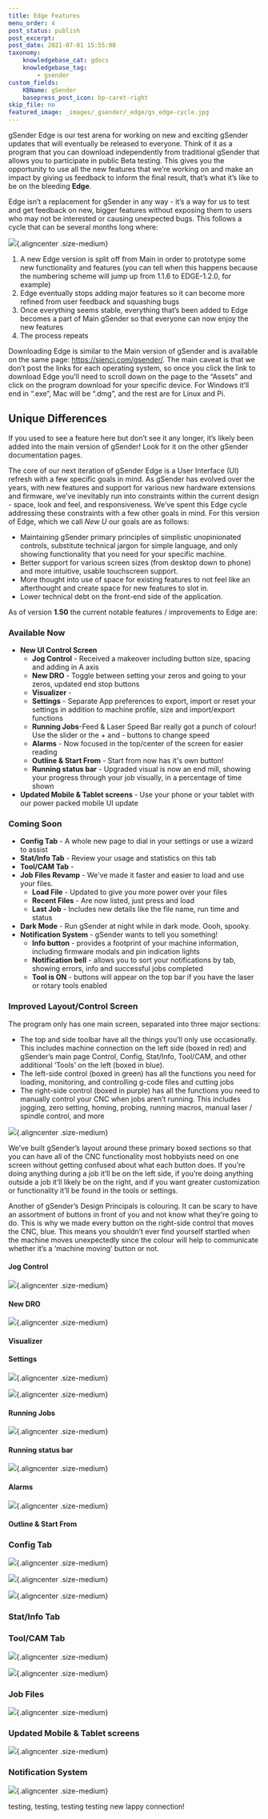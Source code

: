 ```yaml
---
title: Edge Features
menu_order: 4
post_status: publish
post_excerpt: 
post_date: 2021-07-01 15:55:00
taxonomy:
    knowledgebase_cat: gdocs
    knowledgebase_tag:
        - gsender
custom_fields:
    KBName: gSender
    basepress_post_icon: bp-caret-right
skip_file: no
featured_image: _images/_gsender/_edge/gs_edge-cycle.jpg
---
```


gSender Edge is our test arena for working on new and exciting gSender updates that will eventually be released to everyone. Think of it as a program that you can download independently from traditional gSender that allows you to participate in public Beta testing. This gives you the opportunity to use all the new features that we’re working on and make an impact by giving us feedback to inform the final result, that’s what it’s like to be on the bleeding **Edge**.

Edge isn’t a replacement for gSender in any way - it’s a way for us to test and get feedback on new, bigger features without exposing them to users who may not be interested or causing unexpected bugs. This follows a cycle that can be several months long where:

![](/_images/_gsender/_edge/gs_edge-cycle.jpg){.aligncenter .size-medium}

1. A new Edge version is split off from Main in order to prototype some new functionality and features (you can tell when this happens because the numbering scheme will jump up from 1.1.6 to EDGE-1.2.0, for example)
1. Edge eventually stops adding major features so it can become more refined from user feedback and squashing bugs
1. Once everything seems stable, everything that’s been added to Edge becomes a part of Main gSender so that everyone can now enjoy the new features
1. The process repeats

Downloading Edge is similar to the Main version of gSender and is available on the same page: <a href="https://sienci.com/gSender/" target="_blank" rel="noopener">https://sienci.com/gsender/</a>. The main caveat is that we don’t post the links for each operating system, so once you click the link to download Edge you’ll need to scroll down on the page to the “Assets” and click on the program download for your specific device. For Windows it’ll end in “.exe”, Mac will be “.dmg”, and the rest are for Linux and Pi.

## Unique Differences

If you used to see a feature here but don’t see it any longer, it’s likely been added into the main version of gSender! Look for it on the other gSender documentation pages.

The core of our next iteration of gSender Edge is a User Interface (UI) refresh with a few specific goals in mind. As gSender has evolved over the years, with new features and support for various new hardware extensions and firmware, we’ve inevitably run into constraints within the current design - space, look and feel, and responsiveness. We’ve spent this Edge cycle addressing these constraints with a few other goals in mind. For this version of Edge, which we call *New U* our goals are as follows:

- Maintaining gSender primary principles of simplistic unopinionated controls, substitute technical jargon for simple language, and only showing functionality that you need for your specific machine.
- Better support for various screen sizes (from desktop down to phone) and more intuitive, usable touchscreen support.
- More thought into use of space for existing features to not feel like an afterthought and create space for new features to slot in.
- Lower technical debt on the front-end side of the application.

As of version **1.50** the current notable features / improvements to Edge are:

### Available Now

- **New UI Control Screen**
  - **Jog Control** - Received a makeover including button size, spacing and adding in A axis
  - **New DRO** - Toggle between setting your zeros and going to your zeros, updated end stop buttons
  - **Visualizer** - 
  - **Settings** - Separate App preferences to export, import or reset your settings in addition to machine profile, size and import/export functions
  - **Running Jobs**-Feed & Laser Speed Bar really got a punch of colour! Use the slider or the + and - buttons to change speed
  - **Alarms** - Now focused in the top/center of the screen for easier reading
  - **Outline & Start From** - Start from now has it's own button!
  - **Running status bar** - Upgraded visual is now an end mill, showing your progress through your job visually, in a percentage of time shown
- **Updated Mobile & Tablet screens** - Use your phone or your tablet with our power packed mobile UI update

### Coming Soon

- **Config Tab** - A whole new page to dial in your settings or use a wizard to assist
- **Stat/Info Tab** - Review your usage and statistics on this tab
- **Tool/CAM Tab** -
- **Job Files Revamp** - We've made it faster and easier to load and use your files.
  - **Load File** - Updated to give you more power over your files
  - **Recent Files** - Are now listed, just press and load
  - **Last Job** - Includes new details like the file name, run time and status
- **Dark Mode** - Run gSender at night while in dark mode. Oooh, spooky.
- **Notification System** - gSender wants to tell you something!
  - **Info button** - provides a footprint of your machine information, including firmware modals and pin indication lights
  - **Notification bell** - allows you to sort your notifications by tab, showing errors, info and successful jobs completed
  - **Tool is ON** - buttons will appear on the top bar if you have the laser or rotary tools enabled

### Improved Layout/Control Screen

The program only has one main screen, separated into three major sections:

- The top and side toolbar have all the things you’ll only use occasionally. This includes machine connection on the left side (boxed in red) and gSender’s main page Control, Config, Stat/Info, Tool/CAM, and other additional ‘Tools’ on the left (boxed in blue).
- The left-side control (boxed in green) has all the functions you need for loading, monitoring, and controlling g-code files and cutting jobs
- The right-side control (boxed in purple) has all the functions you need to manually control your CNC when jobs aren’t running. This includes jogging, zero setting, homing, probing, running macros, manual laser / spindle control, and more

![](</_images/_gsender/_edge/layout updated.jpg>){.aligncenter .size-medium}

We’ve built gSender’s layout around these primary boxed sections so that you can have all of the CNC functionality most hobbyists need on one screen without getting confused about what each button does. If you’re doing anything during a job it’ll be on the left side, if you’re doing anything outside a job it’ll likely be on the right, and if you want greater customization or functionality it’ll be found in the tools or settings.

Another of gSender’s Design Principals is colouring. It can be scary to have an assortment of buttons in front of you and not know what they’re going to do. This is why we made every button on the right-side control that moves the CNC, blue. This means you shouldn’t ever find yourself startled when the machine moves unexpectedly since the colour will help to communicate whether it’s a ‘machine moving’ button or not.

#### Jog Control

![](/_images/_gsender/_edge/jog_controls.jpg){.aligncenter .size-medium}

#### New DRO

![](/_images/_gsender/_edge/dro.jpg){.aligncenter .size-medium}

#### Visualizer

#### Settings
![](/_images/_gsender/_edge/app_preferences.jpg){.aligncenter .size-medium}

![](/_images/_gsender/_edge/config_machine_firmware.jpg){.aligncenter .size-medium}

#### Running Jobs

![](/_images/_gsender/_edge/RunJob.jpg){.aligncenter .size-medium}

#### Running status bar

![](/_images/_gsender/_edge/StatusBar.jpg){.aligncenter .size-medium}

#### Alarms

![](/_images/_gsender/_edge/alarmstate.jpg){.aligncenter .size-medium}

#### Outline & Start From

### Config Tab

![](/_images/_gsender/_edge/config_main.jpg){.aligncenter .size-medium}

![](/_images/_gsender/_edge/config_tabs.jpg){.aligncenter .size-medium}

![](/_images/_gsender/_edge/config_search.jpg){.aligncenter .size-medium}

### Stat/Info Tab

### Tool/CAM Tab

![](/_images/_gsender/_edge/tool_cam_icon.jpg){.aligncenter .size-medium}

![](/_images/_gsender/_edge/tool_cam_start.jpg){.aligncenter .size-medium}

### Job Files

![](/_images/_gsender/_edge/file_load.jpg){.aligncenter .size-medium}

### Updated Mobile & Tablet screens

![](/_images/_gsender/_edge/mobile_screens.jpg){.aligncenter .size-medium}

### Notification System

![](/_images/_gsender/_edge/notification.jpg){.aligncenter .size-medium}

testing, testing, testing
testing new lappy connection!